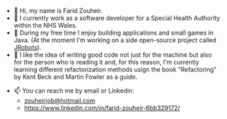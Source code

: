 - 👋 Hi, my name is Farid Zouheir.
- :office: I currently work as a software developer for a Special Health Authority within the NHS Wales.
- 👀 During my free time I enjoy building applications and small games in Java. (At the moment I'm working on a side open-source project called [JRobots](https://github.com/zhrfrd/JRobots)).
- 🌱 I like the idea of writing good code not just for the machine but also for the person who is reading it and, for this reason, I'm currently learning different refactorization methods usign the book "Refactoring" by Kent Beck and Martin Fowler as a guide.
<!-- - 💞️ I’m looking to collaborate on  -->
- 📫 You can reach me by email or Linkedin:
  - zouheirjob@hotmail.com
  - https://www.linkedin.com/in/farid-zouheir-6bb329172/

<!---
zhrfrd/zhrfrd is a ✨ special ✨ repository because its `README.md` (this file) appears on your GitHub profile.
You can click the Preview link to take a look at your changes.
--->
